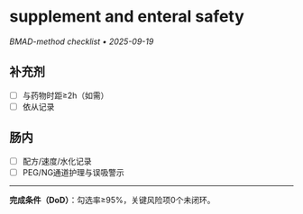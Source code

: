 # supplement and enteral safety

_BMAD-method checklist • 2025-09-19_

## 补充剂

- [ ] 与药物时距≥2h（如需）
- [ ] 依从记录

## 肠内

- [ ] 配方/速度/水化记录
- [ ] PEG/NG通道护理与误吸警示

---

**完成条件（DoD）**：勾选率≥95%，关键风险项0个未闭环。
